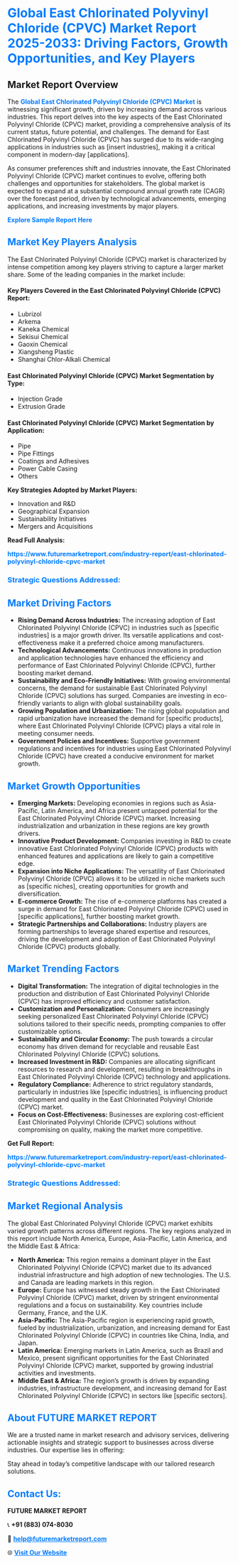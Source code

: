 <h1 style="color: #007BFF;">Global East Chlorinated Polyvinyl Chloride (CPVC) Market Report 2025-2033: Driving Factors, Growth Opportunities, and Key Players</h1>

<section id="overview">
<h2>Market Report Overview</h2>
<p>The <a href="https://www.futuremarketreport.com/industry-report/east-chlorinated-polyvinyl-chloride-cpvc-market" style="color: #007BFF; text-decoration: none;"><strong>Global East Chlorinated Polyvinyl Chloride (CPVC) Market</strong></a> is witnessing significant growth, driven by increasing demand across various industries. This report delves into the key aspects of the East Chlorinated Polyvinyl Chloride (CPVC) market, providing a comprehensive analysis of its current status, future potential, and challenges. The demand for East Chlorinated Polyvinyl Chloride (CPVC) has surged due to its wide-ranging applications in industries such as [insert industries], making it a critical component in modern-day [applications].</p>
<p>As consumer preferences shift and industries innovate, the East Chlorinated Polyvinyl Chloride (CPVC) market continues to evolve, offering both challenges and opportunities for stakeholders. The global market is expected to expand at a substantial compound annual growth rate (CAGR) over the forecast period, driven by technological advancements, emerging applications, and increasing investments by major players.</p>
</section>

<section id="overview">
<p><a href="https://www.futuremarketreport.com/request-sample/reportId=109936" style="color: #007BFF; text-decoration: none;"><strong>Explore Sample Report Here</strong></a></p>
</section>

<section id="key-players">
<h2 style="color: #007BFF;">Market Key Players Analysis</h2>
<p>The East Chlorinated Polyvinyl Chloride (CPVC) market is characterized by intense competition among key players striving to capture a larger market share. Some of the leading companies in the market include:</p>
<h4>Key Players Covered in the East Chlorinated Polyvinyl Chloride (CPVC) Report:</h4>
<ul><li>Lubrizol</li><li>Arkema</li><li>Kaneka Chemical</li><li>Sekisui Chemical</li><li>Gaoxin Chemical</li><li>Xiangsheng Plastic</li><li>Shanghai Chlor-Alkali Chemical</li></ul>
<h4>East Chlorinated Polyvinyl Chloride (CPVC) Market Segmentation by Type:</h4>
<ul><li>Injection Grade</li><li>Extrusion Grade</li></ul>

<h4>East Chlorinated Polyvinyl Chloride (CPVC) Market Segmentation by Application:</h4>
<ul><li>Pipe</li><li>Pipe Fittings</li><li>Coatings and Adhesives</li><li>Power Cable Casing</li><li>Others</li></ul>
<p><strong>Key Strategies Adopted by Market Players:</strong></p>
<ul>
<li>Innovation and R&D</li>
<li>Geographical Expansion</li>
<li>Sustainability Initiatives</li>
<li>Mergers and Acquisitions</li>
</ul>
</section>

<section>
<p><strong>Read Full Analysis: </strong></p><a href="https://www.futuremarketreport.com/industry-report/east-chlorinated-polyvinyl-chloride-cpvc-market" style="color: #007BFF; text-decoration: none;"><strong>https://www.futuremarketreport.com/industry-report/east-chlorinated-polyvinyl-chloride-cpvc-market</strong></a>
<h3 style="color: #007BFF;">Strategic Questions Addressed:</h3>
</section>

<section id="driving-factors">
<h2 style="color: #007BFF;">Market Driving Factors</h2>
<ul>
<li><strong>Rising Demand Across Industries:</strong> The increasing adoption of East Chlorinated Polyvinyl Chloride (CPVC) in industries such as [specific industries] is a major growth driver. Its versatile applications and cost-effectiveness make it a preferred choice among manufacturers.</li>
<li><strong>Technological Advancements:</strong> Continuous innovations in production and application technologies have enhanced the efficiency and performance of East Chlorinated Polyvinyl Chloride (CPVC), further boosting market demand.</li>
<li><strong>Sustainability and Eco-Friendly Initiatives:</strong> With growing environmental concerns, the demand for sustainable East Chlorinated Polyvinyl Chloride (CPVC) solutions has surged. Companies are investing in eco-friendly variants to align with global sustainability goals.</li>
<li><strong>Growing Population and Urbanization:</strong> The rising global population and rapid urbanization have increased the demand for [specific products], where East Chlorinated Polyvinyl Chloride (CPVC) plays a vital role in meeting consumer needs.</li>
<li><strong>Government Policies and Incentives:</strong> Supportive government regulations and incentives for industries using East Chlorinated Polyvinyl Chloride (CPVC) have created a conducive environment for market growth.</li>
</ul>
</section>

<section id="growth-opportunities">
<h2 style="color: #007BFF;">Market Growth Opportunities</h2>
<ul>
<li><strong>Emerging Markets:</strong> Developing economies in regions such as Asia-Pacific, Latin America, and Africa present untapped potential for the East Chlorinated Polyvinyl Chloride (CPVC) market. Increasing industrialization and urbanization in these regions are key growth drivers.</li>
<li><strong>Innovative Product Development:</strong> Companies investing in R&D to create innovative East Chlorinated Polyvinyl Chloride (CPVC) products with enhanced features and applications are likely to gain a competitive edge.</li>
<li><strong>Expansion into Niche Applications:</strong> The versatility of East Chlorinated Polyvinyl Chloride (CPVC) allows it to be utilized in niche markets such as [specific niches], creating opportunities for growth and diversification.</li>
<li><strong>E-commerce Growth:</strong> The rise of e-commerce platforms has created a surge in demand for East Chlorinated Polyvinyl Chloride (CPVC) used in [specific applications], further boosting market growth.</li>
<li><strong>Strategic Partnerships and Collaborations:</strong> Industry players are forming partnerships to leverage shared expertise and resources, driving the development and adoption of East Chlorinated Polyvinyl Chloride (CPVC) products globally.</li>
</ul>
</section>

<section id="trending-factors">
<h2 style="color: #007BFF;">Market Trending Factors</h2>
<ul>
<li><strong>Digital Transformation:</strong> The integration of digital technologies in the production and distribution of East Chlorinated Polyvinyl Chloride (CPVC) has improved efficiency and customer satisfaction.</li>
<li><strong>Customization and Personalization:</strong> Consumers are increasingly seeking personalized East Chlorinated Polyvinyl Chloride (CPVC) solutions tailored to their specific needs, prompting companies to offer customizable options.</li>
<li><strong>Sustainability and Circular Economy:</strong> The push towards a circular economy has driven demand for recyclable and reusable East Chlorinated Polyvinyl Chloride (CPVC) solutions.</li>
<li><strong>Increased Investment in R&D:</strong> Companies are allocating significant resources to research and development, resulting in breakthroughs in East Chlorinated Polyvinyl Chloride (CPVC) technology and applications.</li>
<li><strong>Regulatory Compliance:</strong> Adherence to strict regulatory standards, particularly in industries like [specific industries], is influencing product development and quality in the East Chlorinated Polyvinyl Chloride (CPVC) market.</li>
<li><strong>Focus on Cost-Effectiveness:</strong> Businesses are exploring cost-efficient East Chlorinated Polyvinyl Chloride (CPVC) solutions without compromising on quality, making the market more competitive.</li>
</ul>
</section>

<section>
<p><strong>Get Full Report: </strong></p><a href="https://www.futuremarketreport.com/industry-report/east-chlorinated-polyvinyl-chloride-cpvc-market" style="color: #007BFF; text-decoration: none;"><strong>https://www.futuremarketreport.com/industry-report/east-chlorinated-polyvinyl-chloride-cpvc-market</strong></a>
<h3 style="color: #007BFF;">Strategic Questions Addressed:</h3>
</section>


<section id="regional-analysis">
<h2 style="color: #007BFF;">Market Regional Analysis</h2>
<p>The global East Chlorinated Polyvinyl Chloride (CPVC) market exhibits varied growth patterns across different regions. The key regions analyzed in this report include North America, Europe, Asia-Pacific, Latin America, and the Middle East & Africa:</p>
<ul>
<li><strong>North America:</strong> This region remains a dominant player in the East Chlorinated Polyvinyl Chloride (CPVC) market due to its advanced industrial infrastructure and high adoption of new technologies. The U.S. and Canada are leading markets in this region.</li>
<li><strong>Europe:</strong> Europe has witnessed steady growth in the East Chlorinated Polyvinyl Chloride (CPVC) market, driven by stringent environmental regulations and a focus on sustainability. Key countries include Germany, France, and the U.K.</li>
<li><strong>Asia-Pacific:</strong> The Asia-Pacific region is experiencing rapid growth, fueled by industrialization, urbanization, and increasing demand for East Chlorinated Polyvinyl Chloride (CPVC) in countries like China, India, and Japan.</li>
<li><strong>Latin America:</strong> Emerging markets in Latin America, such as Brazil and Mexico, present significant opportunities for the East Chlorinated Polyvinyl Chloride (CPVC) market, supported by growing industrial activities and investments.</li>
<li><strong>Middle East & Africa:</strong> The region’s growth is driven by expanding industries, infrastructure development, and increasing demand for East Chlorinated Polyvinyl Chloride (CPVC) in sectors like [specific sectors].</li>
</ul>
</section>

<footer>
<h2 style="color: #007BFF;">About FUTURE MARKET REPORT</h2>
<p>We are a trusted name in market research and advisory services, delivering actionable insights and strategic support to businesses across diverse industries. Our expertise lies in offering:</p>

<p>Stay ahead in today’s competitive landscape with our tailored research solutions.</p>

<h2 style="color: #007BFF;">Contact Us:</h2>
<p><strong>FUTURE MARKET REPORT</strong></p>
<p>📞 <strong>+91 (883) 074-8030</strong></p>
<p>📧 <strong><a href="mailto:help@futuremarketreport.com" style="color: #007BFF;">help@futuremarketreport.com</a></strong></p>
<p>🌐 <strong><a href="https://www.futuremarketreport.com/" style="color: #007BFF;">Visit Our Website</a></strong></p>
</footer>